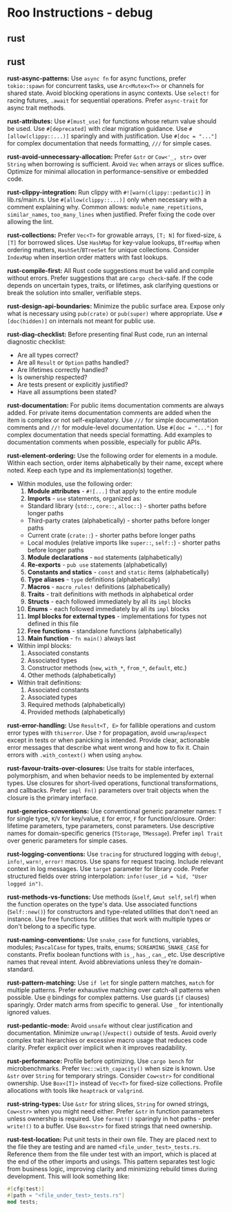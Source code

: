 # Roo Instructions - debug

## rust

## rust

**rust-async-patterns:** Use `async fn` for async functions, prefer `tokio::spawn` for concurrent tasks, use `Arc<Mutex<T>>`
or channels for shared state. Avoid blocking operations in async contexts. Use `select!` for
racing futures, `.await` for sequential operations. Prefer `async-trait` for async trait methods.

**rust-attributes:** Use `#[must_use]` for functions whose return value should be used. Use `#[deprecated]` with
clear migration guidance. Use `#[allow(clippy::...)]` sparingly and with justification.
Use `#[doc = "..."]` for complex documentation that needs formatting, `///` for simple cases.

**rust-avoid-unnecessary-allocation:** Prefer `&str` or `Cow<'_, str>` over `String` when borrowing is sufficient. Avoid `Vec` when arrays
or slices suffice. Optimize for minimal allocation in performance-sensitive or embedded code.

**rust-clippy-integration:** Run clippy with `#![warn(clippy::pedantic)]` in lib.rs/main.rs. Use `#[allow(clippy::...)]`
only when necessary with a comment explaining why. Common allows: `module_name_repetitions`,
`similar_names`, `too_many_lines` when justified. Prefer fixing the code over allowing the lint.

**rust-collections:** Prefer `Vec<T>` for growable arrays, `[T; N]` for fixed-size, `&[T]` for borrowed slices.
Use `HashMap` for key-value lookups, `BTreeMap` when ordering matters, `HashSet`/`BTreeSet`
for unique collections. Consider `IndexMap` when insertion order matters with fast lookups.

**rust-compile-first:** All Rust code suggestions must be valid and compile without errors. Prefer suggestions that are `cargo check`-safe.
If the code depends on uncertain types, traits, or lifetimes, ask clarifying questions or break the solution
into smaller, verifiable steps.

**rust-design-api-boundaries:** Minimize the public surface area. Expose only what is necessary using `pub(crate)` or `pub(super)`
where appropriate. Use `#[doc(hidden)]` on internals not meant for public use.

**rust-diag-checklist:** Before presenting final Rust code, run an internal diagnostic checklist:
- Are all types correct?
- Are all `Result` or `Option` paths handled?
- Are lifetimes correctly handled?
- Is ownership respected?
- Are tests present or explicitly justified?
- Have all assumptions been stated?

**rust-documentation:** For public items documentation comments are always added. For private items documentation
comments are added when the item is complex or not self-explanatory. Use `///` for simple
documentation comments and `//!` for module-level documentation. Use `#[doc = "..."]` for
complex documentation that needs special formatting. Add examples to documentation comments
when possible, especially for public APIs.

**rust-element-ordering:** Use the following order for elements in a module. Within each section, order items alphabetically by their name,
except where noted. Keep each type and its implementation(s) together.
- Within modules, use the following order:
  1. **Module attributes** - `#![...]` that apply to the entire module
  2. **Imports** - `use` statements, organized as:
    - Standard library (`std::`, `core::`, `alloc::`) - shorter paths before longer paths
    - Third-party crates (alphabetically) - shorter paths before longer paths
    - Current crate (`crate::`) - shorter paths before longer paths
    - Local modules (relative imports like `super::`, `self::`) - shorter paths before longer paths
  3. **Module declarations** - `mod` statements (alphabetically)
  4. **Re-exports** - `pub use` statements (alphabetically)
  5. **Constants and statics** - `const` and `static` items (alphabetically)
  6. **Type aliases** - `type` definitions (alphabetically)
  7. **Macros** - `macro_rules!` definitions (alphabetically)
  8. **Traits** - trait definitions with methods in alphabetical order
  9. **Structs** - each followed immediately by all its `impl` blocks
  10. **Enums** - each followed immediately by all its `impl` blocks
  11. **Impl blocks for external types** - implementations for types not defined in this file
  12. **Free functions** - standalone functions (alphabetically)
  13. **Main function** - `fn main()` always last
- Within impl blocks:
  1. Associated constants
  2. Associated types
  3. Constructor methods (`new`, `with_*`, `from_*`, `default`, etc.)
  4. Other methods (alphabetically)
- Within trait definitions:
  1. Associated constants
  2. Associated types
  3. Required methods (alphabetically)
  4. Provided methods (alphabetically)

**rust-error-handling:** Use `Result<T, E>` for fallible operations and custom error types with `thiserror`. Use `?` for
propagation, avoid `unwrap`/`expect` except in tests or when panicking is intended. Provide clear,
actionable error messages that describe what went wrong and how to fix it. Chain errors with
`.with_context()` when using `anyhow`.

**rust-favour-traits-over-closures:** Use traits for stable interfaces, polymorphism, and when behavior needs to be implemented by external
types. Use closures for short-lived operations, functional transformations, and callbacks. Prefer
`impl Fn()` parameters over trait objects when the closure is the primary interface.

**rust-generics-conventions:** Use conventional generic parameter names: `T` for single type, `K`/`V` for key/value, `E` for error,
`F` for function/closure. Order: lifetime parameters, type parameters, const parameters. Use descriptive
names for domain-specific generics (`TStorage`, `TMessage`). Prefer `impl Trait` over generic parameters
for simple cases.

**rust-logging-conventions:** Use `tracing` for structured logging with `debug!`, `info!`, `warn!`, `error!` macros. Use spans
for request tracing. Include relevant context in log messages. Use `target` parameter for library
code. Prefer structured fields over string interpolation: `info!(user_id = %id, "User logged in")`.

**rust-methods-vs-functions:** Use methods (`&self`, `&mut self`, `self`) when the function operates on the type's data.
Use associated functions (`Self::new()`) for constructors and type-related utilities that don't
need an instance. Use free functions for utilities that work with multiple types or don't
belong to a specific type.

**rust-naming-conventions:** Use `snake_case` for functions, variables, modules; `PascalCase` for types, traits, enums;
`SCREAMING_SNAKE_CASE` for constants. Prefix boolean functions with `is_`, `has_`, `can_`, etc.
Use descriptive names that reveal intent. Avoid abbreviations unless they're domain-standard.

**rust-pattern-matching:** Use `if let` for single pattern matches, `match` for multiple patterns. Prefer exhaustive
matching over catch-all patterns when possible. Use `@` bindings for complex patterns.
Use guards (`if` clauses) sparingly. Order match arms from specific to general. Use `_`
for intentionally ignored values.

**rust-pedantic-mode:** Avoid `unsafe` without clear justification and documentation. Minimize `unwrap()`/`expect()` outside
of tests. Avoid overly complex trait hierarchies or excessive macro usage that reduces code clarity.
Prefer explicit over implicit when it improves readability.

**rust-performance:** Profile before optimizing. Use `cargo bench` for microbenchmarks. Prefer `Vec::with_capacity()`
when size is known. Use `&str` over `String` for temporary strings. Consider `Cow<str>` for
conditional ownership. Use `Box<[T]>` instead of `Vec<T>` for fixed-size collections. Profile
allocations with tools like `heaptrack` or `valgrind`.

**rust-string-types:** Use `&str` for string slices, `String` for owned strings, `Cow<str>` when you might need either.
Prefer `&str` in function parameters unless ownership is required. Use `format!()` sparingly in
hot paths - prefer `write!()` to a buffer. Use `Box<str>` for fixed strings that need ownership.

**rust-test-location:** Put unit tests in their own file. They are placed next to the file they
are testing and are named `<file_under_test>_tests.rs`. Reference them from the file under test with
an import, which is placed at the end of the other imports and usings. This pattern separates test logic from
business logic, improving clarity and minimizing rebuild times during development. This will look something like:

``` rust
#[cfg(test)]
#[path = "<file_under_test>_tests.rs"]
mod tests;
```


